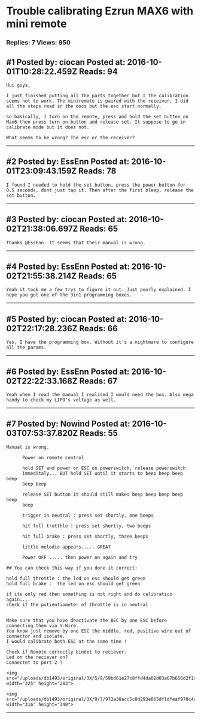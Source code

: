 # Trouble calibrating Ezrun MAX6 with mini remote

### Replies: 7 Views: 950

## \#1 Posted by: ciocan Posted at: 2016-10-01T10:28:22.459Z Reads: 94

```
Hui guys,

I just finished putting all the parts together but I the calibration seems not to work. The miniremote is paired with the receiver, I did all the steps read in the docs but the esc start normally.

So basically, I turn on the remote, press and hold the set button on Max6 then press turn on button and release set. It suppose to go in calibrate mode but it does not.

What seems to be wrong? The esc or the receiver?
```

---
## \#2 Posted by: EssEnn Posted at: 2016-10-01T23:09:43.159Z Reads: 78

```
I found I needed to hold the set button, press the power button for 0.5 seconds, dont just tap it. Then after the first bleep, release the set button.
```

---
## \#3 Posted by: ciocan Posted at: 2016-10-02T21:38:06.697Z Reads: 65

```
Thanks @EssEnn. It seems that their manual is wrong.
```

---
## \#4 Posted by: EssEnn Posted at: 2016-10-02T21:55:38.214Z Reads: 65

```
Yeah it took me a few trys to figure it out. Just poorly explained. I hope you got one of the 3in1 programming boxes.
```

---
## \#5 Posted by: ciocan Posted at: 2016-10-02T22:17:28.236Z Reads: 66

```
Yes, I have the programming box. Without it's a nightmare to configure all the params.
```

---
## \#6 Posted by: EssEnn Posted at: 2016-10-02T22:22:33.168Z Reads: 67

```
Yeah when I read the manual I realised I would need the box. Also mega handy to check my LIPO's voltage as well.
```

---
## \#7 Posted by: Nowind Posted at: 2016-10-03T07:53:37.820Z Reads: 55

```
Manual is wrong.

      Power on remote control

      hold SET and power on ESC on powerswitch, release powerswitch
      immeditaly... BUT hold SET until it starts to beep beep beep beep
      beep beep

      release SET button it should still makes beep beep beep beep beep
      beep

      trigger in neutral : press set shortly, one beeps 

      hit full trotthle : press set shortly, two beeps 

      hit full brake : press set shortly, three beeps

      little melodie appears..... GREAT

      Power OFF ..... then power on again and try

## You can check this way if you done it correct:

hold full throttle : the led on esc should get green
hold full brake :  the led on esc should get green

if its only red then something is not right and do calibration again.... 
check if the potientiometer of throttle is in neutral


Make sure that you have deactivate the BEC by one ESC before connecting them via Y-Wire.
You know just remove by one ESC the middle, red, positive wire out of connector and isolate.
I would calibrate both ESC at the same time !

Check if Remote correctly bindet to reciever.
Led on the reciever on?
Connectet to port 2 ?

<img src="/uploads/db1493/original/3X/5/9/59bd61e27c8ffd4da02d03a67b658d2f1d610021.PNG" width="325" height="283">

<img src="/uploads/db1493/original/3X/9/7/972a38acc5c8d293e065df1dfeaf970c4abdb4aa.PNG" width="316" height="340">
```

---
